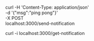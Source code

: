 

 curl -H 'Content-Type: application/json' \
     -d  '{"msg":"ping pong"}' \
     -X POST \
     localhost:3000/send-notification


curl -i localhost:3000/get-notification





